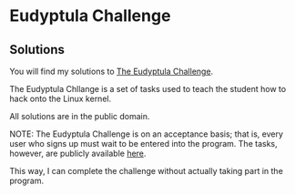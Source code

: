 # Eudyptula Challenge

## Solutions

You will find my solutions to [The Eudyptula Challenge](http://eudyptula-challenge.org/).

The Eudyptula Chllange is a set of tasks used to teach the student how to hack onto the Linux kernel.

All solutions are in the public domain.

NOTE: The Eudyptula Challenge is on an acceptance basis; that is, every user who signs up must wait
to be entered into the program. The tasks, however, are publicly available [here](https://github.com/agelastic/eudyptula).

This way, I can complete the challenge without actually taking part in the program.

